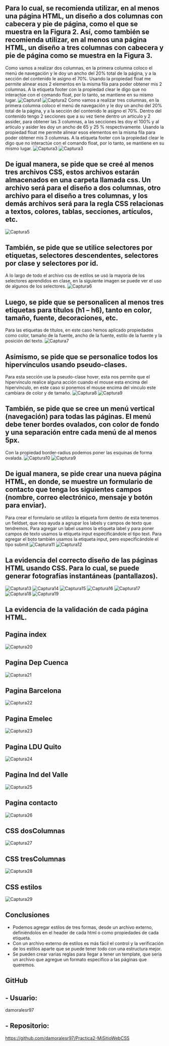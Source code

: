 ## Para lo cual, se recomienda utilizar, en al menos una página HTML, un diseño a dos columnas con cabecera y pie de página, como el que se muestra en la Figura 2. Así, como también se recomienda utilizar, en al menos una página HTML, un diseño a tres columnas con cabecera y pie de página como se muestra en la Figura 3.
Como vamos a realizar dos columnas, en la primera columna coloco el menú de navegación y le doy un ancho del 20% total de la página, y a la sección del contenido le asigno el 70%.
Usando la propiedad float me permite alinear esos 2 elementos en la misma fila para poder obtener mis 2 columnas.
A la etiqueta footer con la propiedad clear le digo que no interactúe con el comando float, por lo tanto, se mantiene en su mismo lugar.
![Captura1](capturas/Captura1.JPG)
![Captura2](capturas/Captura2.JPG)
Como vamos a realizar tres columnas, en la primera columna coloco el menú de navegación y le doy un ancho del 20% total de la página, y a la sección del contenido le asigno el 70%.
Dentro del contenido tengo 2 secciones que a su vez tiene dentro un articulo y 2 assider, para obtener las 3 columnas, a las secciones les doy el 100% y al articulo y asider les doy un ancho de 65 y 25 % respectivamente.
Usando la propiedad float me permite alinear esos elementos en la misma fila para poder obtener mis 3 columnas.
A la etiqueta footer con la propiedad clear le digo que no interactúe con el comando float, por lo tanto, se mantiene en su mismo lugar.
![Captura3](capturas/Captura4.JPG)
![Captura3](capturas/Captura4.JPG)
## De igual manera, se pide que se creé al menos tres archivos CSS, estos archivos estarán almacenados en una carpeta llamada css. Un archivo será para el diseño a dos columnas, otro archivo para el diseño a tres columnas, y los demás archivos será para la regla CSS relacionas a textos, colores, tablas, secciones, artículos, etc.
![Captura5](capturas/Captura5.JPG)
## También, se pide que se utilice selectores por etiquetas, selectores descendentes, selectores por clase y selectores por id.
A lo largo de todo el archivo css de estilos se usó la mayoría de los selectores aprendidos en clase, en la siguiente imagen se puede ver el uso de algunos de los selectores.
![Captura6](capturas/Captura6.JPG)
## Luego, se pide que se personalicen al menos tres etiquetas para títulos (h1 – h6), tanto en color, tamaño, fuente, decoraciones, etc.
Para las etiquetas de títulos, en este caso hemos aplicado propiedades como color, tamaño de la fuente, ancho de la fuente, estilo de la fuente y la posición del texto.
![Captura7](capturas/Captura7.JPG)
## Asimismo, se pide que se personalice todos los hipervínculos usando pseudo-clases.
Para esta sección use la pseudo-clase hover, esta nos permite que el hipervínculo realice alguna acción cuando el mouse esta encima del hipervínculo, en este caso si ponemos el mouse encima del vinculo este cambiara de color y de tamaño.
![Captura8](capturas/Captura8.JPG)
![Captura9](capturas/Captura9.png)
## También, se pide que se cree un menú vertical (navegación) para todas las páginas. El menú debe tener bordes ovalados, con color de fondo y una separación entre cada menú de al menos 5px.
Con la propiedad border-radius podemos poner las esquinas de forma ovalada.
![Captura10](capturas/Captura10.JPG)
![Captura9](capturas/Captura9.png )
## De igual manera, se pide crear una nueva página HTML, en donde, se muestre un formulario de contacto que tenga los siguientes campos (nombre, correo electrónico, mensaje y botón para enviar).
Para crear el formulario se utilizo la etiqueta form dentro de esta tenemos un fieldset, que nos ayuda a agrupar los labels y campos de texto que tendremos.
Para agregar un label usamos la etiqueta label y para poner campos de texto usamos la etiqueta input especificándole el tipo text.
Para agregar el boto también usamos la etiqueta input, pero especificándole el tipo submit
![Captura11](capturas/Captura11.JPG)
![Captura12](capturas/Captura12.JPG)
## La evidencia del correcto diseño de las páginas HTML usando CSS. Para lo cual, se puede generar fotografías instantáneas (pantallazos).
![Captura13](capturas/Captura13.JPG)
![Captura14](capturas/Captura14.JPG)
![Captura15](capturas/Captura15.JPG)
![Captura16](capturas/Captura16.JPG)
![Captura17](capturas/Captura17.JPG)
![Captura18](capturas/Captura18.JPG)
![Captura19](capturas/Captura19.JPG)    
## La evidencia de la validación de cada página HTML.
## Pagina index
![Captura20](capturas/Captura20.jpg) 
## Pagina Dep Cuenca
![Captura21](capturas/Captura21.jpg)
## Pagina Barcelona
![Captura22](capturas/Captura22.jpg)
## Pagina Emelec
![Captura23](capturas/Captura23.jpg)
## Pagina LDU Quito
![Captura24](capturas/Captura24.jpg)
## Pagina Ind del Valle
![Captura25](capturas/Captura25.jpg)
## Pagina contacto
![Captura26](capturas/Captura26.JPG)
## CSS dosColumnas
![Captura27](capturas/Captura27.JPG) 
## CSS tresColumnas
![Captura28](capturas/Captura28.JPG)
## CSS estilos
![Captura29](capturas/Captura29.JPG)
## Conclusiones 
- Podemos agregar estilos de tres formas, desde un archivo externo, definiéndolos en el header de cada html o como propiedades de cada etiqueta.
- Con un archivo externo de estilos es más fácil el control y la verificación de los estilos aparte que se puede tener todo con una estructura mejor.
- Se pueden crear varias reglas para llegar a tener un template, que seria un archivo que agregue un formato especifico a las páginas que queremos.

## GitHub
## - Usuario:
damoralesr97
## - Repositorio: 
https://github.com/damoralesr97/Practica2-MiSitioWebCSS

 
